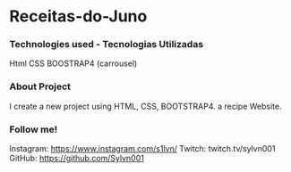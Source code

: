 # Receitas-do-Juno
### Technologies used - Tecnologias Utilizadas
Html
CSS
BOOSTRAP4 (carrousel) 


### About Project
I create a new project using HTML, CSS, BOOTSTRAP4. a recipe Website. 

### Follow me!
Instagram: https://www.instagram.com/s1lvn/
Twitch: twitch.tv/sylvn001
GitHub: https://github.com/Sylvn001
